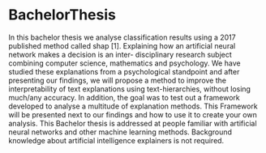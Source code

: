 # BachelorThesis

In this bachelor thesis we analyse classification results using a 2017 published method
called shap [1]. Explaining how an artificial neural network makes a decision is an inter-
disciplinary research subject combining computer science, mathematics and psychology.
We have studied these explanations from a psychological standpoint and after presenting
our findings, we will propose a method to improve the interpretability of text explanations
using text-hierarchies, without losing much/any accuracy. In addition, the goal was to
test out a framework developed to analyse a multitude of explanation methods. This
Framework will be presented next to our findings and how to use it to create your own
analysis. This Bachelor thesis is addressed at people familiar with artificial neural networks
and other machine learning methods. Background knowledge about artificial intelligence
explainers is not required.
